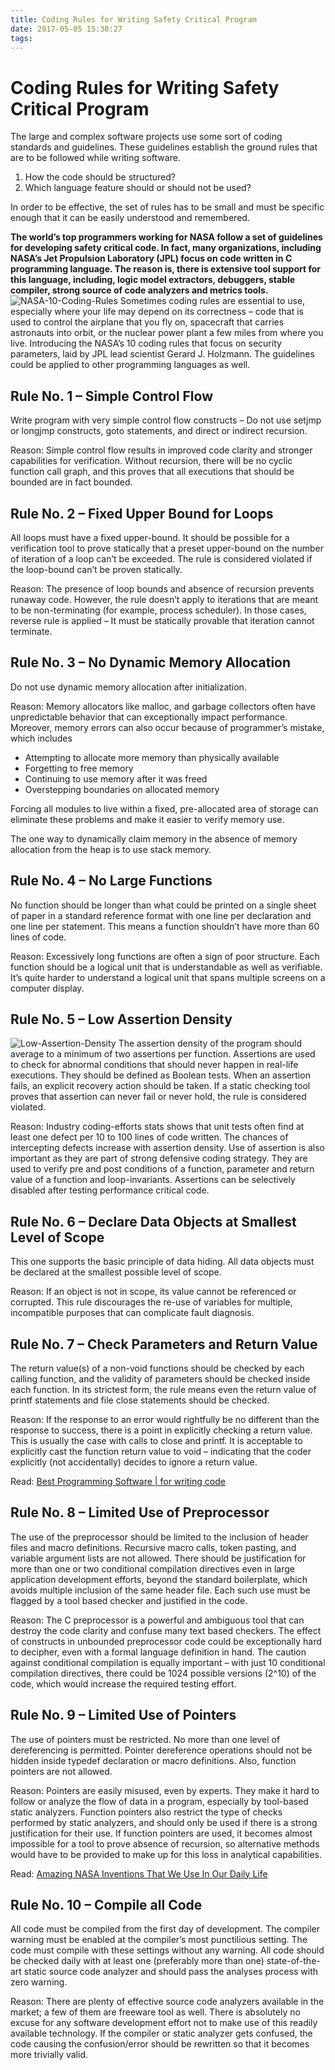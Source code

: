 ```yaml
---
title: Coding Rules for Writing Safety Critical Program
date: 2017-05-05 15:30:27
tags:
---
```



# Coding Rules for Writing Safety Critical Program
The large and complex software projects use some sort of coding standards and guidelines. These guidelines establish the ground rules that are to be followed while writing software.
1. How the code should be structured?
2. Which language feature should or should not be used?

In order to be effective, the set of rules has to be small and must be specific enough that it can be easily understood and remembered.

**The world’s top programmers working for NASA follow a set of guidelines for developing safety critical code. In fact, many organizations, including NASA’s Jet Propulsion Laboratory (JPL) focus on code written in C programming language.﻿
The reason is, there is extensive tool support for this language, including, logic model extractors, debuggers, stable compiler, strong source of code analyzers and metrics tools.**
![NASA-10-Coding-Rules](/img/NASA-10-Coding-Rules.jpg)
Sometimes coding rules are essential to use, especially where your life may depend on its correctness – code that is used to control the airplane that you fly on, spacecraft that carries astronauts into orbit, or the nuclear power plant a few miles from where you live. Introducing the NASA’s 10 coding rules that focus on security parameters, laid by JPL lead scientist Gerard J. Holzmann. The guidelines could be applied to other programming languages as well.
<!-- more -->
## Rule No. 1 – Simple Control Flow
  Write program with very simple control flow constructs – Do not use setjmp or longjmp constructs, goto statements, and direct or indirect recursion.

Reason: Simple control flow results in improved code clarity and stronger capabilities for verification. Without recursion, there will be no cyclic function call graph, and this proves that all executions that should be bounded are in fact bounded.

## Rule No. 2 – Fixed Upper Bound for Loops
All loops must have a fixed upper-bound. It should be possible for a verification tool to prove statically that a preset upper-bound on the number of iteration of a loop can’t be exceeded.
The rule is considered violated if the loop-bound can’t be proven statically.

Reason: The presence of loop bounds and absence of recursion prevents runaway code. However, the rule doesn’t apply to iterations that are meant to be non-terminating (for example, process scheduler). In those cases, reverse rule is applied – It must be statically provable that iteration cannot terminate.

## Rule No. 3 – No Dynamic Memory Allocation
Do not use dynamic memory allocation after initialization.

Reason: Memory allocators like malloc, and garbage collectors often have unpredictable behavior that can exceptionally impact performance. Moreover, memory errors can also occur because of programmer’s mistake, which includes

- Attempting to allocate more memory than physically available
- Forgetting to free memory
- Continuing to use memory after it was freed
- Overstepping boundaries on allocated memory

Forcing all modules to live within a fixed, pre-allocated area of storage can eliminate these problems and make it easier to verify memory use.

The one way to dynamically claim memory in the absence of memory allocation from the heap is to use stack memory.
## Rule No. 4 – No Large Functions
No function should be longer than what could be printed on a single sheet of paper in a standard reference format with one line per declaration and one line per statement. This means a function shouldn’t have more than 60 lines of code.

Reason: Excessively long functions are often a sign of poor structure. Each function should be a logical unit that is understandable as well as verifiable. It’s quite harder to understand a logical unit that spans multiple screens on a computer display.

## Rule No. 5 – Low Assertion Density
![Low-Assertion-Density](/img/Low-Assertion-Density.jpg)
The assertion density of the program should average to a minimum of two assertions per function. Assertions are used to check for abnormal conditions that should never happen in real-life executions. They should be defined as Boolean tests. When an assertion fails, an explicit recovery action should be taken.
If a static checking tool proves that assertion can never fail or never hold, the rule is considered violated.

Reason: Industry coding-efforts stats shows that unit tests often find at least one defect per 10 to 100 lines of code written. The chances of intercepting defects increase with assertion density.
Use of assertion is also important as they are part of strong defensive coding strategy. They are used to verify pre and post conditions of a function, parameter and return value of a function and loop-invariants. Assertions can be selectively disabled after testing performance critical code.

## Rule No. 6 – Declare Data Objects at Smallest Level of Scope
This one supports the basic principle of data hiding. All data objects must be declared at the smallest possible level of scope.

Reason: If an object is not in scope, its value cannot be referenced or corrupted. This rule discourages the re-use of variables for multiple, incompatible purposes that can complicate fault diagnosis.

## Rule No. 7 – Check Parameters and Return Value
The return value(s) of a non-void functions should be checked by each calling function, and the validity of parameters should be checked inside each function.
In its strictest form, the rule means even the return value of printf statements and file close statements should be checked.

Reason: If the response to an error would rightfully be no different than the response to success, there is a point in explicitly checking a return value. This is usually the case with calls to close and printf. It is acceptable to explicitly cast the function return value to void – indicating that the coder explicitly (not accidentally) decides to ignore a return value.

Read: [Best Programming Software | for writing code](http://www.rankred.com/best-programming-software-for-writing-codes/)
## Rule No. 8 – Limited Use of Preprocessor
The use of the preprocessor should be limited to the inclusion of header files and macro definitions. Recursive macro calls, token pasting, and variable argument lists are not allowed. There should be justification for more than one or two conditional compilation directives even in large application development efforts, beyond the standard boilerplate, which avoids multiple inclusion of the same header file. Each such use must be flagged by a tool based checker and justified in the code.

Reason: The C preprocessor is a powerful and ambiguous tool that can destroy the code clarity and confuse many text based checkers. The effect of constructs in unbounded preprocessor code could be exceptionally hard to decipher, even with a formal language definition in hand.
The caution against conditional compilation is equally important – with just 10 conditional compilation directives, there could be 1024 possible versions (2^10) of the code, which would increase the required testing effort.
## Rule No. 9 – Limited Use of Pointers
The use of pointers must be restricted. No more than one level of dereferencing is permitted. Pointer dereference operations should not be hidden inside typedef declaration or macro definitions. Also, function pointers are not allowed.

Reason: Pointers are easily misused, even by experts. They make it hard to follow or analyze the flow of data in a program, especially by tool-based static analyzers. Function pointers also restrict the type of checks performed by static analyzers, and should only be used if there is a strong justification for their use. If function pointers are used, it becomes almost impossible for a tool to prove absence of recursion, so alternative methods would have to be provided to make up for this loss in analytical capabilities.

Read: [Amazing NASA Inventions That We Use In Our Daily Life](http://www.rankred.com/amazing-nasa-inventions/)
## Rule No. 10 – Compile all Code
All code must be compiled from the first day of development. The compiler warning must be enabled at the compiler’s most punctilious setting. The code must compile with these settings without any warning.
All code should be checked daily with at least one (preferably more than one) state-of-the-art static source code analyzer and should pass the analyses process with zero warning.

Reason: There are plenty of effective source code analyzers available in the market; a few of them are freeware tool as well. There is absolutely no excuse for any software development effort not to make use of this readily available technology.
If the compiler or static analyzer gets confused, the code causing the confusion/error should be rewritten so that it becomes more trivially valid.
